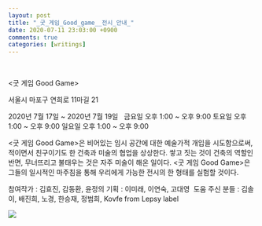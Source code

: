 ```yaml
---
layout: post
title: "_굿_게임_Good_game__전시_안내_"
date: 2020-07-11 23:03:00 +0900
comments: true 
categories: [writings] 
---
```

 

<굿 게임 Good Game>

서울시 마포구 연희로 11마길 21

2020년 7월 17일 ~ 2020년 7월 19일
 
금요일 오후 1:00 ~ 오후 9:00
토요일 오후 1:00 ~ 오후 9:00
일요일 오후 1:00 ~ 오후 9:00

<굿 게임 Good Game>은 비어있는 임시 공간에 대한 예술가적 개입을 시도함으로써, 적이면서 친구이기도 한 건축과 미술의 협업을 상상한다. 쌓고 짓는 것이 건축의 역할인 반면, 무너뜨리고 불태우는 것은 자주 미술이 해온 일이다. <굿 게임 Good Game>은 그들의 일시적인 마주침을 통해 우리에게 가능한 전시의 한 형태를 실험할 것이다. 

참여작가 : 김효진, 감동환, 윤정의
기획 : 이미래, 이연숙, 고대영 
도움 주신 분들 : 김솔이, 배진희, 노경, 한승재, 정범희, Kovfe from Lepsy label



![](https://blogfiles.pstatic.net/MjAyMDA3MTFfMTM3/MDAxNTk0NDc2MTg4NDEy.ta37Ug6Q6LPP9yvslrgLRRMVHtlfigUlMBo5f3BVFygg.qApQCMs2xuxuu1NfiSdu1bFtoqmoFV1ZDu_zh9SlOAYg.JPEG.hotleve/photo_2020-07-11_22-59-21.jpg?type=w1) 
